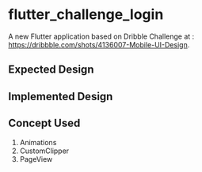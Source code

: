 # flutter_challenge_login

A new Flutter application based on Dribble Challenge at : https://dribbble.com/shots/4136007-Mobile-UI-Design.

## Expected Design

## Implemented Design

## Concept Used
1. Animations
2. CustomClipper
3. PageView
